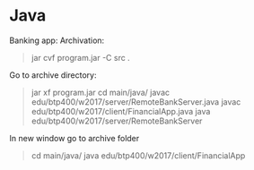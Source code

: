 # Java
Banking app:
Archivation:
>jar cvf program.jar -C src .

Go to archive directory:
>jar xf program.jar
>cd main/java/
>javac edu/btp400/w2017/server/RemoteBankServer.java
>javac edu/btp400/w2017/client/FinancialApp.java
>java edu/btp400/w2017/server/RemoteBankServer

In new window go to archive folder
>cd main/java/
>java edu/btp400/w2017/client/FinancialApp
